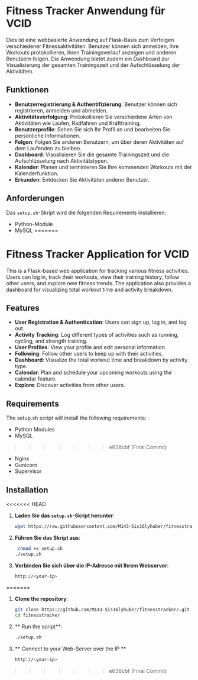 # Fitness Tracker Anwendung für VCID

Dies ist eine webbasierte Anwendung auf Flask-Basis zum Verfolgen verschiedener Fitnessaktivitäten. Benutzer können sich anmelden, ihre Workouts protokollieren, ihren Trainingsverlauf anzeigen und anderen Benutzern folgen. Die Anwendung bietet zudem ein Dashboard zur Visualisierung der gesamten Trainingszeit und der Aufschlüsselung der Aktivitäten.

## Funktionen

- **Benutzerregistrierung & Authentifizierung**: Benutzer können sich registrieren, anmelden und abmelden.
- **Aktivitätsverfolgung**: Protokollieren Sie verschiedene Arten von Aktivitäten wie Laufen, Radfahren und Krafttraining.
- **Benutzerprofile**: Sehen Sie sich Ihr Profil an und bearbeiten Sie persönliche Informationen.
- **Folgen**: Folgen Sie anderen Benutzern, um über deren Aktivitäten auf dem Laufenden zu bleiben.
- **Dashboard**: Visualisieren Sie die gesamte Trainingszeit und die Aufschlüsselung nach Aktivitätstypen.
- **Kalender**: Planen und terminieren Sie Ihre kommenden Workouts mit der Kalenderfunktion.
- **Erkunden**: Entdecken Sie Aktivitäten anderer Benutzer.

## Anforderungen

Das `setup.sh`-Skript wird die folgenden Requirements installieren:

- Python-Module
- MySQL
=======
# Fitness Tracker Application for VCID

This is a Flask-based web application for tracking various fitness activities. Users can log in, track their workouts, view their training history, follow other users, and explore new fitness trends. The application also provides a dashboard for visualizing total workout time and activity breakdown.

## Features

- **User Registration & Authentication**: Users can sign up, log in, and log out.
- **Activity Tracking**: Log different types of activities such as running, cycling, and strength training.
- **User Profiles**: View your profile and edit personal information.
- **Following**: Follow other users to keep up with their activities.
- **Dashboard**: Visualize the total workout time and breakdown by activity type.
- **Calendar**: Plan and schedule your upcoming workouts using the calendar feature.
- **Explore**: Discover activities from other users.

## Requirements

The setup.sh script will install the following requirements:

- Python Modules
- MySQL 
>>>>>>> e636cbf (Final Commit)
- Nginx
- Gunicorn
- Supervisor

## Installation

<<<<<<< HEAD
1. **Laden Sie das `setup.sh`-Skript herunter**:

   ```bash
   wget https://raw.githubusercontent.com/M143-5is16lyhuber/fitnesstracker/master/setup.sh

2. **Führen Sie das Skript aus**:

   ```bash
    chmod +x setup.sh
   ./setup.sh

4. **Verbinden Sie sich über die IP-Adresse mit Ihrem Webserver**:

   ```bash
   http://<your-ip>
=======
1. **Clone the repository**:

   ```bash
   git clone https://github.com/M143-5is16lyhuber/fitnesstracker/.git
   cd fitnesstracker

2. ** Run the script**:

    ```bash
   ./setup.sh

3. ** Connect to your Web-Server over the IP **

   ```bash
   http://<your-ip>

>>>>>>> e636cbf (Final Commit)
